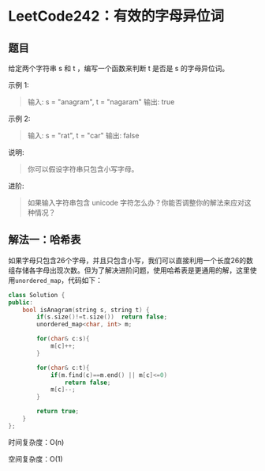 # LeetCode242：有效的字母异位词

## 题目

给定两个字符串 s 和 t ，编写一个函数来判断 t 是否是 s 的字母异位词。

示例 1:

> 输入: s = "anagram", t = "nagaram"
> 输出: true

示例 2:

> 输入: s = "rat", t = "car"
> 输出: false

说明:

> 你可以假设字符串只包含小写字母。

进阶:

> 如果输入字符串包含 unicode 字符怎么办？你能否调整你的解法来应对这种情况？

## 解法一：哈希表

如果字母只包含26个字母，并且只包含小写，我们可以直接利用一个长度26的数组存储各字母出现次数。但为了解决进阶问题，使用哈希表是更通用的解，这里使用`unordered_map`，代码如下：

```cpp
class Solution {
public:
    bool isAnagram(string s, string t) {
        if(s.size()!=t.size())  return false;
        unordered_map<char, int> m;

        for(char& c:s){
            m[c]++;
        }

        for(char& c:t){
            if(m.find(c)==m.end() || m[c]<=0)
                return false;
            m[c]--;
        }

        return true;
    }
};
```

时间复杂度：O(n)

空间复杂度：O(1)